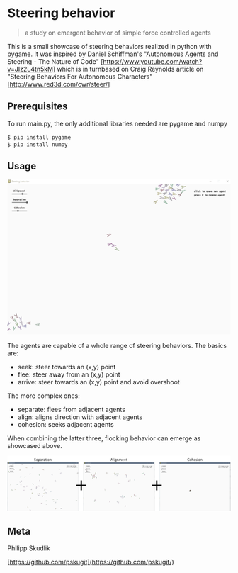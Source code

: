 # Steering behavior
> a study on emergent behavior of simple force controlled agents

This is a small showcase of steering behaviors realized in python with pygame. 
It was inspired by Daniel Schiffman's "Autonomous Agents and Steering - The Nature of Code" [https://www.youtube.com/watch?v=JIz2L4tn5kM] which is in turnbased on Craig Reynolds article on "Steering Behaviors For Autonomous Characters" [http://www.red3d.com/cwr/steer/]

## Prerequisites

To run main.py, the only additional libraries needed are pygame and numpy

```
$ pip install pygame
$ pip install numpy 
```

## Usage

![](/images/sb.gif?raw=true "Optional Title")

The agents are capable of a whole range of steering behaviors.
The basics are:
- seek: steer towards an (x,y) point
- flee: steer away from an (x,y) point
- arrive: steer towards an (x,y) point and avoid overshoot

The more complex ones:
- separate: flees from adjacent agents
- align: aligns direction with adjacent agents
- cohesion: seeks adjacent agents

When combining the latter three, flocking behavior can emerge as showcased above.

![](/images/sb1.png?raw=true "Optional Title")

## Meta

Philipp Skudlik 

[https://github.com/pskugit](https://github.com/pskugit/)

